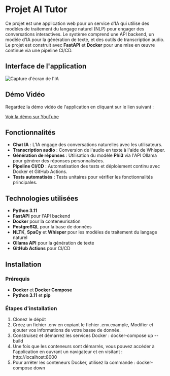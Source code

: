# Projet AI Tutor

Ce projet est une application web pour un service d'IA qui utilise des modèles de traitement du langage naturel (NLP) pour engager des conversations interactives. Le système comprend une API backend, un modèle d'IA pour la génération de texte, et des outils de transcription audio. Le projet est construit avec **FastAPI** et **Docker** pour une mise en œuvre continue via une pipeline CI/CD.

## Interface de l'application

![Capture d'écran de l'IA](./front/static/assets/images/Screen_20IA.PNG)

## Démo Vidéo

Regardez la démo vidéo de l'application en cliquant sur le lien suivant :

[Voir la démo sur YouTube](https://www.youtube.com/watch?v=FQ0OTguo_iA)

## Fonctionnalités

- **Chat IA** : L'IA engage des conversations naturelles avec les utilisateurs.
- **Transcription audio** : Conversion de l'audio en texte à l'aide de Whisper.
- **Génération de réponses** : Utilisation du modèle **Phi3** via l'API Ollama pour générer des réponses personnalisées.
- **Pipeline CI/CD** : Automatisation des tests et déploiement continu avec Docker et GitHub Actions.
- **Tests automatisés** : Tests unitaires pour vérifier les fonctionnalités principales.

## Technologies utilisées

- **Python 3.11**
- **FastAPI** pour l'API backend
- **Docker** pour la conteneurisation
- **PostgreSQL** pour la base de données
- **NLTK**, **SpaCy** et **Whisper** pour les modèles de traitement du langage naturel
- **Ollama API** pour la génération de texte
- **GitHub Actions** pour CI/CD

## Installation

### Prérequis

- **Docker** et **Docker Compose**
- **Python 3.11** et **pip**

### Étapes d'installation

1. Clonez le dépôt
2. Créez un fichier .env en copiant le fichier .env.example, Modifier et ajouter vos informations de votre basse de donnée.
3. Construisez et démarrez les services Docker : docker-compose up --build
4. Une fois que les conteneurs sont démarrés, vous pouvez accéder à l'application en ouvrant un navigateur et en visitant : http://localhost:8000
5. Pour arrêter les conteneurs Docker, utilisez la commande : docker-compose down

